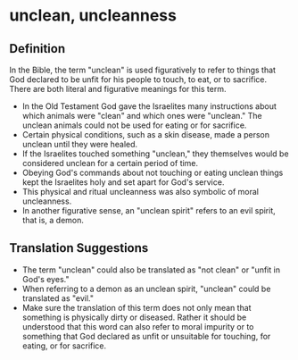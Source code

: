 # unclean, uncleanness

## Definition

In the Bible, the term "unclean" is used figuratively to refer to things that God declared to be unfit for his people to touch, to eat, or to sacrifice. There are both literal and figurative meanings for this term.

* In the Old Testament God gave the Israelites many instructions about which animals were "clean" and which ones were "unclean." The unclean animals could not be used for eating or for sacrifice.
* Certain physical conditions, such as a skin disease, made a person unclean until they were healed.
* If the Israelites touched something "unclean," they themselves would be considered unclean for a certain period of time.
* Obeying God's commands about not touching or eating unclean things kept the Israelites holy and set apart for God's service.
* This physical and ritual uncleanness was also symbolic of moral uncleanness.
* In another figurative sense, an "unclean spirit" refers to an evil spirit, that is, a demon.


## Translation Suggestions



* The term "unclean" could also be translated as "not clean" or "unfit in God's eyes."
* When referring to a demon as an unclean spirit, "unclean" could be translated as "evil."
* Make sure the translation of this term does not only mean that something is physically dirty or diseased. Rather it should be understood that this word can also refer to moral impurity or to something that God declared as unfit or unsuitable for touching, for eating, or for sacrifice.